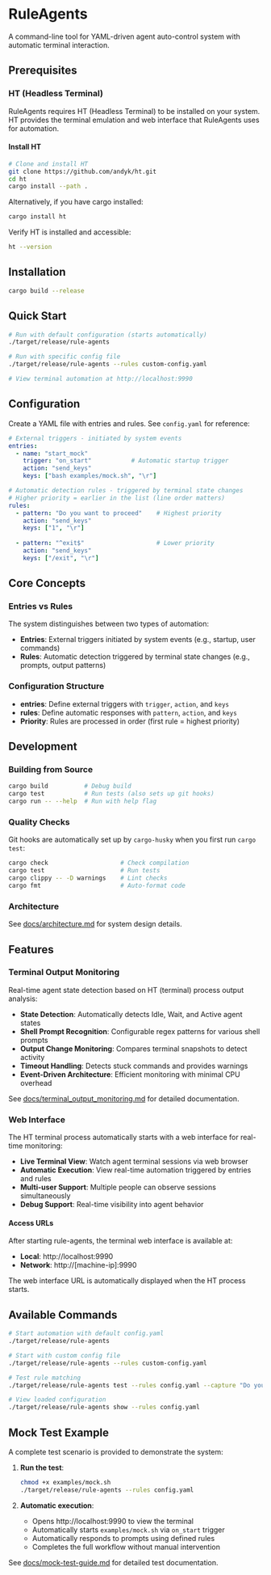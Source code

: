 # RuleAgents

A command-line tool for YAML-driven agent auto-control system with automatic terminal interaction.

## Prerequisites

### HT (Headless Terminal)

RuleAgents requires HT (Headless Terminal) to be installed on your system. HT provides the terminal emulation and web interface that RuleAgents uses for automation.

#### Install HT

```bash
# Clone and install HT
git clone https://github.com/andyk/ht.git
cd ht
cargo install --path .
```

Alternatively, if you have cargo installed:
```bash
cargo install ht
```

Verify HT is installed and accessible:
```bash
ht --version
```

## Installation

```bash
cargo build --release
```

## Quick Start

```bash
# Run with default configuration (starts automatically)
./target/release/rule-agents

# Run with specific config file
./target/release/rule-agents --rules custom-config.yaml

# View terminal automation at http://localhost:9990
```

## Configuration

Create a YAML file with entries and rules. See `config.yaml` for reference:

```yaml
# External triggers - initiated by system events
entries:
  - name: "start_mock"
    trigger: "on_start"           # Automatic startup trigger
    action: "send_keys"
    keys: ["bash examples/mock.sh", "\r"]

# Automatic detection rules - triggered by terminal state changes
# Higher priority = earlier in the list (line order matters)
rules:
  - pattern: "Do you want to proceed"    # Highest priority
    action: "send_keys"
    keys: ["1", "\r"]
    
  - pattern: "^exit$"                    # Lower priority
    action: "send_keys"
    keys: ["/exit", "\r"]
```

## Core Concepts

### Entries vs Rules

The system distinguishes between two types of automation:

- **Entries**: External triggers initiated by system events (e.g., startup, user commands)
- **Rules**: Automatic detection triggered by terminal state changes (e.g., prompts, output patterns)

### Configuration Structure

- **entries**: Define external triggers with `trigger`, `action`, and `keys`
- **rules**: Define automatic responses with `pattern`, `action`, and `keys`
- **Priority**: Rules are processed in order (first rule = highest priority)

## Development

### Building from Source

```bash
cargo build          # Debug build
cargo test           # Run tests (also sets up git hooks)
cargo run -- --help  # Run with help flag
```

### Quality Checks

Git hooks are automatically set up by `cargo-husky` when you first run `cargo test`:

```bash
cargo check                    # Check compilation
cargo test                     # Run tests
cargo clippy -- -D warnings    # Lint checks
cargo fmt                      # Auto-format code
```

### Architecture

See [docs/architecture.md](docs/architecture.md) for system design details.

## Features

### Terminal Output Monitoring

Real-time agent state detection based on HT (terminal) process output analysis:

- **State Detection**: Automatically detects Idle, Wait, and Active agent states
- **Shell Prompt Recognition**: Configurable regex patterns for various shell prompts
- **Output Change Monitoring**: Compares terminal snapshots to detect activity
- **Timeout Handling**: Detects stuck commands and provides warnings
- **Event-Driven Architecture**: Efficient monitoring with minimal CPU overhead

See [docs/terminal_output_monitoring.md](docs/terminal_output_monitoring.md) for detailed documentation.

### Web Interface

The HT terminal process automatically starts with a web interface for real-time monitoring:

- **Live Terminal View**: Watch agent terminal sessions via web browser
- **Automatic Execution**: View real-time automation triggered by entries and rules
- **Multi-user Support**: Multiple people can observe sessions simultaneously
- **Debug Support**: Real-time visibility into agent behavior

#### Access URLs

After starting rule-agents, the terminal web interface is available at:
- **Local**: http://localhost:9990
- **Network**: http://[machine-ip]:9990

The web interface URL is automatically displayed when the HT process starts.

## Available Commands

```bash
# Start automation with default config.yaml
./target/release/rule-agents

# Start with custom config file
./target/release/rule-agents --rules custom-config.yaml

# Test rule matching
./target/release/rule-agents test --rules config.yaml --capture "Do you want to proceed"

# View loaded configuration
./target/release/rule-agents show --rules config.yaml
```

## Mock Test Example

A complete test scenario is provided to demonstrate the system:

1. **Run the test**:
   ```bash
   chmod +x examples/mock.sh
   ./target/release/rule-agents --rules config.yaml
   ```

2. **Automatic execution**:
   - Opens http://localhost:9990 to view the terminal
   - Automatically starts `examples/mock.sh` via `on_start` trigger
   - Automatically responds to prompts using defined rules
   - Completes the full workflow without manual intervention

See [docs/mock-test-guide.md](docs/mock-test-guide.md) for detailed test documentation.